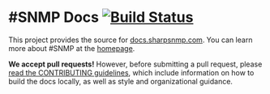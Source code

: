 #SNMP Docs [![Build Status](https://travis-ci.org/lextm/sharpsnmp_docs.svg?branch=master)](https://travis-ci.org/lextm/sharpsnmp_docs)
======================================================================================================================================

This project provides the source for [docs.sharpsnmp.com](http://docs.sharpsnmp.com/). You can learn more about #SNMP at the [homepage](http://sharpsnmp.com).

**We accept pull requests!** However, before submitting a pull request, please [read the CONTRIBUTING guidelines](CONTRIBUTING.md), which include information on how to build the docs locally, as well as style and organizational guidance.
